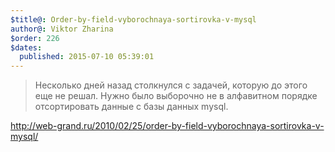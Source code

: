 ```yaml
---
$title@: Order-by-field-vyborochnaya-sortirovka-v-mysql
author@: Viktor Zharina
$order: 226
$dates:
  published: 2015-07-10 05:39:01
---
```

<blockquote>Несколько дней назад столкнулся с задачей, которую до этого еще не решал. Нужно было выборочно не в алфавитном порядке отсортировать данные с базы данных mysql.</blockquote>

http://web-grand.ru/2010/02/25/order-by-field-vyborochnaya-sortirovka-v-mysql/